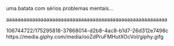 uma batata com sérios problemas mentais...

<p>aaaaaaaaaaaaaaaaaaaaaaaaaaaaaaaaaaaaaaaaaaaaaaaaaaaaaaaa</p>
<p>  <source src="musica.mp3" type="audio/mpeg">
<img>106744722/175295818-37868014-d2b8-4ac8-b1d7-26d312e7498c<img>
<img>https://media.giphy.com/media/ooZdPruFMHutXOcVol/giphy.gifg<img>
